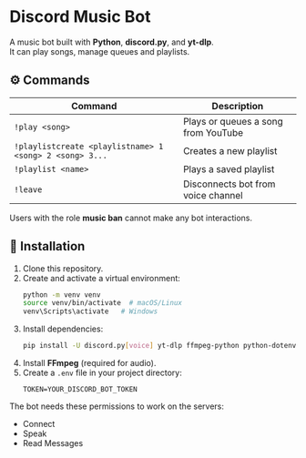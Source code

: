 # Discord Music Bot

A music bot built with **Python**, **discord.py**, and **yt-dlp**.  
It can play songs, manage queues and playlists.

## ⚙️ Commands
| Command | Description |
|----------|--------------|
| `!play <song>` | Plays or queues a song from YouTube |
| `!playlistcreate <playlistname> 1 <song> 2 <song> 3...` | Creates a new playlist |
| `!playlist <name>` | Plays a saved playlist |
| `!leave` | Disconnects bot from voice channel |

Users with the role **music ban** cannot make any bot interactions.

## 🧱 Installation

1. Clone this repository.
2. Create and activate a virtual environment:
   ```bash
   python -m venv venv
   source venv/bin/activate  # macOS/Linux
   venv\Scripts\activate   # Windows
   ```
3. Install dependencies:
   ```bash
   pip install -U discord.py[voice] yt-dlp ffmpeg-python python-dotenv pynacl
   ```
4. Install **FFmpeg** (required for audio).
5. Create a `.env` file in your project directory:
   ```env
   TOKEN=YOUR_DISCORD_BOT_TOKEN
   ```

The bot needs these permissions to work on the servers:
- Connect
- Speak
- Read Messages
